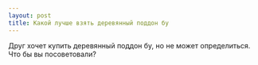 ```yaml
---
layout: post 
title: Какой лучше взять деревянный поддон бу 
--- 
```

Друг хочет купить деревянный поддон бу, но не может определиться. Что бы вы посоветовали?
